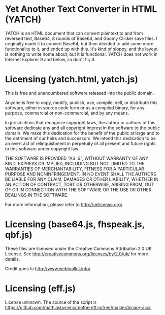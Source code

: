 Yet Another Text Converter in HTML (YATCH)
=====

YATCH is an HTML document that can convert plaintext to
and from reversed text, Base64, 8 rounds of Base64, and Goomy Clicker
save files. I originally made it to convert Base64, but then decided
to add some more functionality to it, and ended up with this. It's
kind of sloppy, and the layout is nothing to write home about, but
it is functional. YATCH does not work in Internet Explorer 9 and
below, so don't try it.

Licensing (yatch.html, yatch.js)
=====

This is free and unencumbered software released into the public domain.

Anyone is free to copy, modify, publish, use, compile, sell, or
distribute this software, either in source code form or as a compiled
binary, for any purpose, commercial or non-commercial, and by any
means.

In jurisdictions that recognize copyright laws, the author or authors
of this software dedicate any and all copyright interest in the
software to the public domain. We make this dedication for the benefit
of the public at large and to the detriment of our heirs and
successors. We intend this dedication to be an overt act of
relinquishment in perpetuity of all present and future rights to this
software under copyright law.

THE SOFTWARE IS PROVIDED "AS IS", WITHOUT WARRANTY OF ANY KIND,
EXPRESS OR IMPLIED, INCLUDING BUT NOT LIMITED TO THE WARRANTIES OF
MERCHANTABILITY, FITNESS FOR A PARTICULAR PURPOSE AND NONINFRINGEMENT.
IN NO EVENT SHALL THE AUTHORS BE LIABLE FOR ANY CLAIM, DAMAGES OR
OTHER LIABILITY, WHETHER IN AN ACTION OF CONTRACT, TORT OR OTHERWISE,
ARISING FROM, OUT OF OR IN CONNECTION WITH THE SOFTWARE OR THE USE OR
OTHER DEALINGS IN THE SOFTWARE.

For more information, please refer to <http://unlicense.org/>

Licensing (base64.js, fhspeak.js, qbf.js)
=====
These files are licensed under the Creative Commons Attribution 2.0
UK License. See http://creativecommons.org/licenses/by/2.0/uk/ for
more details.

Credit goes to http://www.webtoolkit.info/

Licensing (eff.js)
=====

License unknown. The source of the script is
https://github.com/mathiasbynens/mothereff.in/tree/master/binary-ascii
